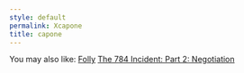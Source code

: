 ```yaml
---
style: default
permalink: Xcapone
title: capone
---
```

You may also like:
[Folly](http://scp-wiki.net/folly)
[The 784  Incident: Part 2: Negotiation](http://scp-wiki.net/784incident2)